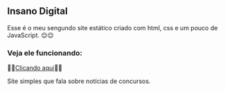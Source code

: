 ## Insano Digital

Esse é o meu sengundo site estático criado com html, css e um pouco de JavaScript. 😌😌


### Veja ele funcionando:

🔗🔗<a href="http:// https://enio199.github.io/Insano-digital/">Clicando aqui</a>🔗🔗

Site simples que fala sobre notícias de concursos.

